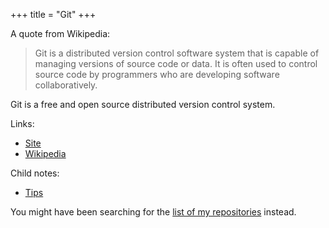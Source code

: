 +++
title = "Git"
+++

A quote from Wikipedia:

> Git is a distributed version control software system that is capable of managing versions of source code or data. It is often used to control source code by programmers who are developing software collaboratively.

Git is a free and open source distributed version control system.

Links:

- [Site](https://git-scm.com)
- [Wikipedia](https://en.wikipedia.org/wiki/Git)

Child notes:

- [Tips](@/notes/Git/Tips.md)

You might have been searching for the [list of my repositories](@/notes/Repositories/_index.md) instead.
